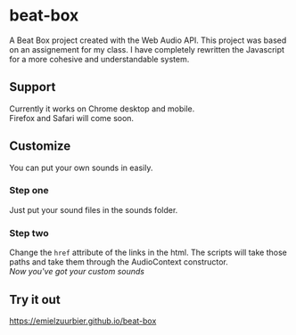 # beat-box
A Beat Box project created with the Web Audio API.
This project was based on an assignement for my class. I have completely rewritten the Javascript for a more cohesive and understandable system.

## Support
Currently it works on Chrome desktop and mobile.  
Firefox and Safari will come soon.

## Customize
You can put your own sounds in easily.

### Step one
Just put your sound files in the sounds folder.
### Step two
Change the `href` attribute of the links in the html.
The scripts will take those paths and take them through the AudioContext constructor.  
*Now you've got your custom sounds*

## Try it out
https://emielzuurbier.github.io/beat-box
